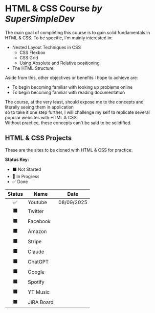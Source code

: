 
# HTML & CSS Course _by SuperSimpleDev_

The main goal of completing this course is to gain solid fundamentals in HTML & CSS.
To be specific, I'm mainly interested in:
- Nested Layout Techniques in CSS
  - CSS Flexbox
  - CSS Grid
  - Using Absolute and Relative positioning
- The HTML Structure

Aside from this, other objectives or benefits I hope to achieve are:
- To begin becoming familiar with looking up problems online
- To begin becoming familiar with reading documentation

The course, at the very least, should expose me to the concepts and literally seeing them in application<br>
so to take it one step further, I will challenge my self to replicate several popular websites with HTML & CSS.<br>
Without practice, these concepts can't be said to be solidified. 

## HTML & CSS Projects

These are the sites to be cloned with HTML & CSS for practice:
<br>

**Status Key:**
- ⬛ Not Started
- 🔄 In Progress
- ✅ Done

| Status | Name        | Date                  |
| :----: | ----------- | --------------------- |
|   ✅   | Youtube     |  08/09/2025           |
|   ⬛   | Twitter     |                       |
|   ⬛   | Facebook    |                       |
|   ⬛   | Amazon      |                       |
|   ⬛   | Stripe      |                       |
|   ⬛   | Claude      |                       |
|   ⬛   | ChatGPT     |                       |
|   ⬛   | Google      |                       |
|   ⬛   | Spotify     |                       |
|   ⬛   | YT Music    |                       |
|   ⬛   | JIRA Board  |                       |
